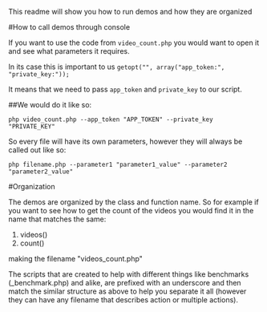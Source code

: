 This readme will show you how to run demos and how they are organized

#How to call demos through console

If you want to use the code from `video_count.php` you would want to open it and see what parameters it requires.

In its case this is important to us `getopt("", array("app_token:", "private_key:"));`

It means that we need to pass `app_token` and `private_key` to our script.

##We would do it like so:

```php video_count.php --app_token "APP_TOKEN" --private_key "PRIVATE_KEY"```

So every file will have its own parameters, however they will always be called out like so:

```php filename.php --parameter1 "parameter1_value" --parameter2 "parameter2_value"```

#Organization

The demos are organized by the class and function name. So for example if you want to see how to get the count of the videos you would find it in the name that matches the same:
 1. videos()
 2. count()

making the filename "videos_count.php"

The scripts that are created to help with different things like benchmarks (_benchmark.php) and alike, are prefixed with an underscore and then match the similar structure as above to help you separate it all (however they can have any filename that describes action or multiple actions).
